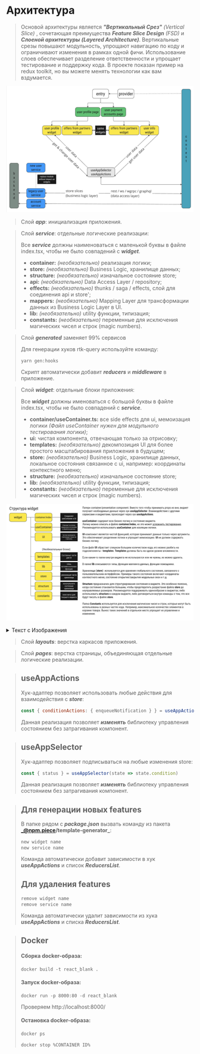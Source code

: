 # Архитектура

> Основой архитектуры является **_"Вертикальный Срез"_** _(Vertical Slice)_ , сочетающая преимущества
_**Feature Slice Design**_ _(FSD)_ и _**Слоеной архитектуры**_ _**(Layered Architecture)**_. Вертикальные срезы повышают
> модульность, упрощают навигацию по коду и ограничивают изменения в рамках одной фичи. Использование слоев обеспечивает
> разделение ответственности и упрощает тестирование и поддержку кода. В проекте показан пример на redux toolkit, но вы
> можете менять технологии как вам вздумается.

![img.png](docs/i1.png)

> Слой **_app_**: инициализация приложения.

> Слой **_service_**: отдельные логические реализации:
>
> Все **_service_** должны наименоваться с маленькой буквы в файле index.tsx, чтобы не было совпадений с _**widget**_.
> + **container:** _(необязательно)_ реализация логики;
> + **store:** _(необязательно)_ Business Logic, хранилище данных;
> + **structure:** _(необязательно)_ изначальное состояние store;
> + **api:** _(необязательно)_  Data Access Layer / repository;
> + **effects:** _(необязательно)_ thunks / saga / effects, слой для соединения api и store';
> + **mappers:** _(необязательно)_  Mapping Layer для трансформации данных из Business Logic Layer в UI.
> + **lib:** _(необязательно)_  utility функции, типизация;
> + **constants:** _(необязательно)_ переменные для исключения магических чисел и строк (magic numbers).

> Слой **_generated_** заменяет 99% сервисов
>
> Для генерации хуков rtk-query используйте команду:
> ```
> yarn gen:hooks
> ```
> Скрипт автоматически добавит **_reducers_** и **_middleware_** в приложение.

> Слой **_widget_**: отдельные блоки приложения:
>
> Все **_widget_** должны именоваться с большой буквы в файле index.tsx, чтобы не было совпадений с **_service_**.
> + **container/useContainer.ts:** все side effects для ui, мемоизация логики _(Файл useContainer нужен для модульного
    тестирования логики)_;
> + **ui:** чистая компонента, отвечающая только за отрисовку;
> + **templates:** _(необязательно)_  декомпозиция UI для более простого масштабирования приложения в будущем;
> + **store:** _(необязательно)_  Business Logic, хранилище данных, локальное состояния связанное с ui, например:
    координаты контекстного меню;
> + **structure:** _(необязательно)_ изначальное состояние store;
> + **lib:** _(необязательно)_  utility функции, типизация;
> + **constants:** _(необязательно)_ переменные для исключения магических чисел и строк (magic numbers).

![img.png](docs/widget.png)
<details>
    <summary>
Текст с Изображения
    </summary>

Патерн container/presentation component. Вместо того чтобы принимать props из вне, виджет получает необходимые данные через хук <b>useAppSelector</b> . Взаимодействие с другими сервисами и виджетами, происходит через хук <b>useAppActions</b> .

<b>useContainer</b> содержит всю бизнес-логику и состояние виджета.
Логику можно описать в файле <b>container/index</b> , но это может усложнить тестирование. Рекомендуется использовать <b>useContainer</b>  для изоляции логики.

<b>UI</b> -компонент является чистой функцией, которая принимает данные только через аргументы. Это обеспечивает разделение логики и упрощает мемоизацию. <b>UI</b>  не должен содержать бизнес-логику.

Если файл <b>UI</b>  обрастает слишком большим количеством кода, его можно разбить на подкомпоненты - <b>templates</b> . <b>Templates</b>  должны быть на одном уровне вложенности.

Если какие-то папки внутри виджета не используются или не нужны, их можно удалить.

В папке <b>lib</b>  описываются типы, функции маппинга данных, функции помощники.

Хранилище <b>(store)</b>  используется для хранения глобального состояния, связанного с пользовательским интерфейсом. Примеры такого состояния включают координаты контекстного меню, состояние открытия/закрытия модальных окон и т.д.

<b>Structure</b>  предназначен для структурирования состояния в виджете. Это особенно полезно, когда состояние становится большим, чтобы предотвратить разрастание файла <b>store</b>  до неуправляемых размеров. Рекомендуется поддерживать единообразие в виджетах; либо использовать <b>structure</b>  в каждом виджете, либо договориться внутри команды о том, что все будут писать в файле <b>store</b> .

Папка <b>Constants</b>  используется для исключения магических чисел и строк, которые могут быть использованы в разных частях кода. Например, максимальное количество элементов в корзине товара. Вынос таких значений в отдельное место упрощает их управление и изменение.
</details>

> Слой **_layouts_**: верстка каркасов приложения.

> Слой **_pages_**: верстка страницы, объединяющая отдельные логические реализации.

> ## useAppActions
> Хук-адаптер позволяет использовать любые действия для взаимодействия с **_store_**:
> ```javascript
> const { conditionActions: { enqueueNotification } } = useAppActions()
> ``` 
> Данная реализация позволяет **_изменять_** библиотеку управления состоянием без затрагивания компонент.

> ## useAppSelector
> Хук-адаптер позволяет подписываться на любые изменения store:
> ```javascript
> const { status } = useAppSelector(state => state.condition)
> ``` 
> Данная реализация позволяет **_изменять_** библиотеку управления состоянием без затрагивания компонент.


> ## Для генерации новых features
>
> В папке рядом с **_package.json_** вызвать команду из пакета **_@npm.piece/template-generator_**:
> ```
> new widget name
> new service name
> ```
> Команда автоматически добавит зависимости в хук _**useAppActions**_ и список **_ReducersList_**.
> ## Для удаления features
> ```
> remove widget name
> remove service name
> ```
> Команда автоматически удалит зависимости из хука _**useAppActions**_ и списка **_ReducersList_**.


> ## Docker
> #### Сборка docker-образа:
> ```
> docker build -t react_blank .
> ```
> #### Запуск docker-образа:
> ```
> docker run -p 8000:80 -d react_blank
> ```
> Проверяем http://localhost:8000/
> #### Остановка docker-образа:
> ```
> docker ps
> ```
> ```
> docker stop %CONTAINER ID% 
> ```
